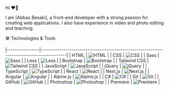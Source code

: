  Hi ❤👋

I am [Abbas Besaki], a front-end developer with a strong passion for creating web applications. I also have experience in video and photo editing and teaching.


🛠️ Technologies & Tools

|----------------|------------------------------------------------------------------------------------------|
| HTML           | ![HTML](https://img.shields.io/badge/HTML-E34F26?style=for-the-badge&logo=html5&logoColor=white) |
| CSS            | ![CSS](https://img.shields.io/badge/CSS-1572B6?style=for-the-badge&logo=css3&logoColor=white) |
| Sass           | ![Sass](https://img.shields.io/badge/Sass-CC6699?style=for-the-badge&logo=sass&logoColor=white) |
| Less           | ![Less](https://img.shields.io/badge/Less-1D365D?style=for-the-badge&logo=less&logoColor=white) |
| Bootstrap      | ![Bootstrap](https://img.shields.io/badge/Bootstrap-7952B3?style=for-the-badge&logo=bootstrap&logoColor=white) |
| Tailwind CSS   | ![Tailwind CSS](https://img.shields.io/badge/Tailwind_CSS-38B2AC?style=for-the-badge&logo=tailwind-css&logoColor=white) |
| JavaScript     | ![JavaScript](https://img.shields.io/badge/JavaScript-F7DF1E?style=for-the-badge&logo=javascript&logoColor=black) |
| jQuery         | ![jQuery](https://img.shields.io/badge/jQuery-0769AD?style=for-the-badge&logo=jquery&logoColor=white) |
| TypeScript     | ![TypeScript](https://img.shields.io/badge/TypeScript-3178C6?style=for-the-badge&logo=typescript&logoColor=white) |
| React          | ![React](https://img.shields.io/badge/React-61DAFB?style=for-the-badge&logo=react&logoColor=black) |
| Next.js        | ![Next.js](https://img.shields.io/badge/Next.js-000000?style=for-the-badge&logo=next.js&logoColor=white) |
| Angular        | ![Angular](https://img.shields.io/badge/Angular-DD0031?style=for-the-badge&logo=angular&logoColor=white) |
| Alpine.js      | ![Alpine.js](https://img.shields.io/badge/Alpine.js-8BC0D0?style=for-the-badge&logo=alpine.js&logoColor=black) |
| C#             | ![C#](https://img.shields.io/badge/C%23-239120?style=for-the-badge&logo=c-sharp&logoColor=white) |
| Git            | ![Git](https://img.shields.io/badge/Git-F05032?style=for-the-badge&logo=git&logoColor=white) |
| GitHub         | ![GitHub](https://img.shields.io/badge/GitHub-181717?style=for-the-badge&logo=github&logoColor=white) |
| Photoshop      | ![Photoshop](https://img.shields.io/badge/Photoshop-31A8FF?style=for-the-badge&logo=adobe-photoshop&logoColor=white) |
| Premiere       | ![Premiere](https://img.shields.io/badge/Premiere-9999FF?style=for-the-badge&logo=adobe-premiere-pro&logoColor=white) |

